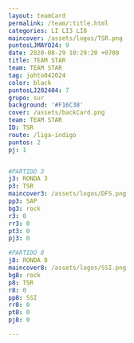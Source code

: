 ```yaml
---
layout: teamCard
permalink: /team/:title.html
categories: LI LI3 LI8
maincover: /assets/logos/TSR.png
puntosLJMAYO24: 9
date: 2020-08-29 10:29:20 +0700
title: TEAM STAR
team: TEAM STAR
tag: johto042024
color: black
puntosLJ202404: 7
grupo: sur
background: '#F16C38'
cover: /assets/backCard.png
team: TEAM STAR
ID: TSR
route: /liga-indigo
puntos: 2
pj: 1


#PARTIDO 3
j3: RONDA 3
p3: TSR
maincover3: /assets/logos/DFS.png
pp3: SAP
bg3: rock
r3: 0
rr3: 0 
pt3: 0
pj3: 0

#PARTIDO 8
j8: RONDA 8
maincover8: /assets/logos/SSI.png
bg8: rock 
p8: TSR
r8: 0
pp8: SSI
rr8: 0
pt8: 0
pj8: 0

---
```



